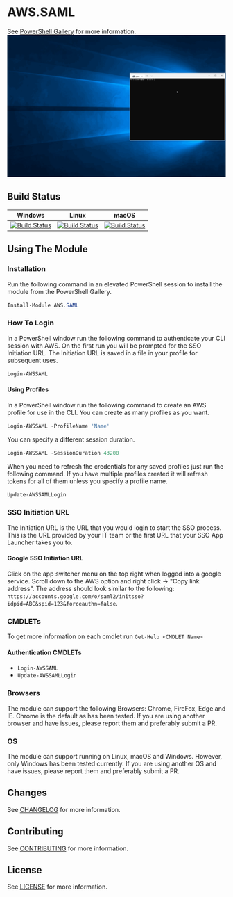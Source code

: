 # AWS.SAML
See [PowerShell Gallery](https://www.powershellgallery.com/packages/AWS.SAML) for more information.
![](AWS.SAML.gif)

## Build Status
|Windows|Linux|macOS|
|---|---|---|
|[![Build Status](https://beyondcomputing.visualstudio.com/PowerShell%20Modules/_apis/build/status/beyondcomputing-org.AWS.SAML?branchName=master&jobName=Build_PS_Windows)](https://beyondcomputing.visualstudio.com/PowerShell%20Modules/_build/latest?definitionId=7&branchName=master)|[![Build Status](https://beyondcomputing.visualstudio.com/PowerShell%20Modules/_apis/build/status/beyondcomputing-org.AWS.SAML?branchName=master&jobName=Build_PSCore_Ubuntu)](https://beyondcomputing.visualstudio.com/PowerShell%20Modules/_build/latest?definitionId=7&branchName=master)|[![Build Status](https://beyondcomputing.visualstudio.com/PowerShell%20Modules/_apis/build/status/beyondcomputing-org.AWS.SAML?branchName=master&jobName=Build_PSCore_MacOS)](https://beyondcomputing.visualstudio.com/PowerShell%20Modules/_build/latest?definitionId=7&branchName=master)|

## Using The Module
### Installation
Run the following command in an elevated PowerShell session to install the module from the PowerShell Gallery.
```powershell
Install-Module AWS.SAML
```

### How To Login
In a PowerShell window run the following command to authenticate your CLI session with AWS.  On the first run you will be prompted for the SSO Initiation URL.  The Initiation URL is saved in a file in your profile for subsequent uses.
```powershell
Login-AWSSAML
```
#### Using Profiles
In a PowerShell window run the following command to create an AWS profile for use in the CLI.  You can create as many profiles as you want.
```powershell
Login-AWSSAML -ProfileName 'Name'
```

You can specify a different session duration.
```powershell
Login-AWSSAML -SessionDuration 43200
```

When you need to refresh the credentials for any saved profiles just run the following command.  If you have multiple profiles created it will refresh tokens for all of them unless you specify a profile name.
```powershell
Update-AWSSAMLLogin
```

### SSO Initiation URL
The Initiation URL is the URL that you would login to start the SSO process.  This is the URL provided by your IT team or the first URL that your SSO App Launcher takes you to.

#### Google SSO Initiation URL
Click on the app switcher menu on the top right when logged into a google service.  Scroll down to the AWS option and right click -> "Copy link address".  The address should look similar to the following: `https://accounts.google.com/o/saml2/initsso?idpid=ABC&spid=123&forceauthn=false`.

### CMDLETs
To get more information on each cmdlet run `Get-Help <CMDLET Name>`

#### Authentication CMDLETs
- `Login-AWSSAML`
- `Update-AWSSAMLLogin`

### Browsers
The module can support the following Browsers: Chrome, FireFox, Edge and IE.  Chrome is the default as has been tested.  If you are using another browser and have issues, please report them and preferably submit a PR.

### OS
The module can support running on Linux, macOS and Windows.  However, only Windows has been tested currently.  If you are using another OS and have issues, please report them and preferably submit a PR.  

## Changes
See [CHANGELOG](CHANGELOG.md) for more information.

## Contributing
See [CONTRIBUTING](CONTRIBUTING.md) for more information.

## License
See [LICENSE](LICENSE.md) for more information.